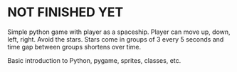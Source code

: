 # **NOT FINISHED YET**
Simple python game with player as a spaceship. Player can move up, down, left, right.
Avoid the stars. Stars come in groups of 3 every 5 seconds and time gap between groups shortens over time.

Basic introduction to Python, pygame, sprites, classes, etc.
